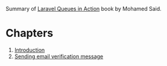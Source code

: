 Summary of [Laravel Queues in Action](https://learn-laravel-queues.com/) book by Mohamed Said.

# Chapters
1. [Introduction](./01-Introduction.md)
2. [Sending email verification message](./02-Sending_email_verification_messages.md)